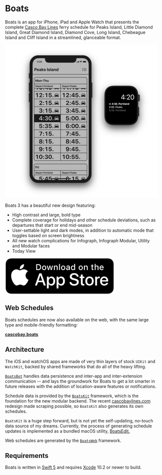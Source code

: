 # Boats

Boats is an app for iPhone, iPad and Apple Watch that presents the complete [Casco Bay Lines](https://cascobaylines.com) ferry schedule for Peaks Island, Little Diamond Island, Great Diamond Island, Diamond Cove, Long Island, Chebeague Island and Cliff Island in a streamlined, glanceable format.

![](Boats/Boats.png)

Boats 3 has a beautiful new design featuring:

* High contrast and large, bold type
* Complete coverage for holidays and other schedule deviations, such as departures that start or end mid-season
* User-settable light and dark modes, in addition to automatic mode that toggles based on screen brightness
* All new watch complications for Infograph, Infograph Modular, Utility and Modular faces
* Today View

[![Download on the App Store](Boats/App.svg)](https://itunes.apple.com/app/id1152562893)

## Web Schedules

Boats schedules are now also available on the web, with the same large type and mobile-friendly formatting:

[__cascobay.boats__](https://toddheasley.github.io/boats)

## Architecture

The iOS and watchOS apps are made of very thin layers of stock `UIKit` and `WatchKit`, backed by shared frameworks that do all of the heavy lifting.

[`BoatsBot`](BoatsBot) handles data persistence and inter-app and inter-extension communication -- and lays the groundwork for Boats to get a lot smarter in future releases with the addition of location-aware features or notifications.

Schedule data is provided by the [`BoatsKit`](BoatsKit) framework, which is the foundation for the new modular backend. The recent [cascobaylines.com](https://cascobaylines.com) redesign made scraping possible, so `BoatsKit` also generates its own schedules.

`BoatsKit` is a huge step forward, but is not yet the self-updating, no-touch data source of my dreams. Currently, the process of generating schedule updates is implemented as a bundled macOS utility, [BoatsEdit.](BoatsEdit)

Web schedules are generated by the [`BoatsWeb`](BoatsWeb) framework.

## Requirements

Boats is written in [Swift 5](https://docs.swift.org/swift-book) and requires [Xcode](https://developer.apple.com/xcode) 10.2 or newer to build.
